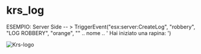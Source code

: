 # krs_log

ESEMPIO: Server Side -- >  TriggerEvent("esx:server:CreateLog", "robbery", "LOG ROBBERY", "orange", "" .. nome .. ' Hai iniziato una rapina: ')


![Krs-logo](https://github.com/Krs-Scripts/krs_log/assets/131356071/f38421a8-c4e6-4c0f-9567-a6f7d2ada41f)




